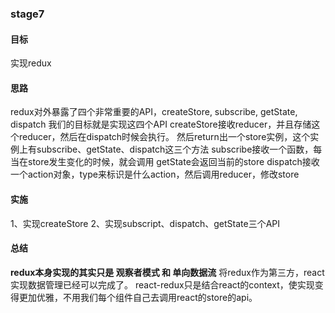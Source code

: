 ### stage7

#### 目标

实现redux

#### 思路

redux对外暴露了四个非常重要的API，createStore, subscribe, getState, dispatch
我们的目标就是实现这四个API
createStore接收reducer，并且存储这个reducer，然后在dispatch时候会执行。
然后return出一个store实例，这个实例上有subscribe、getState、dispatch这三个方法
subscribe接收一个函数，每当在store发生变化的时候，就会调用
getState会返回当前的store
dispatch接收一个action对象，type来标识是什么action，然后调用reducer，修改store

#### 实施

1、实现createStore
2、实现subscript、dispatch、getState三个API

#### 总结

**redux本身实现的其实只是 观察者模式 和 单向数据流**
将redux作为第三方，react实现数据管理已经可以完成了。
react-redux只是结合react的context，使实现变得更加优雅，不用我们每个组件自己去调用react的store的api。
